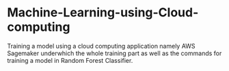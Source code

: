 # Machine-Learning-using-Cloud-computing
Training a model using a cloud computing application namely AWS Sagemaker underwhich the whole training part as well as the commands for training a model in Random Forest Classifier.

